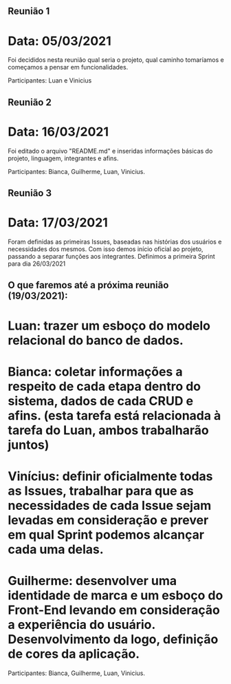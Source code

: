 
## Reunião 1

# Data: 05/03/2021
Foi decididos nesta reunião qual seria o projeto, qual caminho tomaríamos e começamos a pensar em funcionalidades.

Participantes: Luan e Vinicius

## Reunião 2

# Data: 16/03/2021
Foi editado o arquivo "README.md" e inseridas informações básicas do projeto, linguagem, integrantes e afins.

Participantes: Bianca, Guilherme, Luan, Vinicius.


## Reunião 3

# Data: 17/03/2021
Foram definidas as primeiras Issues, baseadas nas histórias dos usuários e necessidades dos mesmos. Com isso demos início oficial ao projeto, passando a separar funções aos integrantes.
Definimos a primeira Sprint para dia 26/03/2021

## O que faremos até a próxima reunião (19/03/2021):

# Luan: trazer um esboço do modelo relacional do banco de dados.
# Bianca: coletar informações a respeito de cada etapa dentro do sistema, dados de cada CRUD e afins. (esta tarefa está relacionada à tarefa do Luan, ambos trabalharão juntos)
# Vinícius: definir oficialmente todas as Issues, trabalhar para que as necessidades de cada Issue sejam levadas em consideração e prever em qual Sprint podemos alcançar cada uma delas. 
# Guilherme: desenvolver uma identidade de marca e um esboço do Front-End levando em consideração a experiência do usuário. Desenvolvimento da logo, definição de cores da aplicação. 

Participantes: Bianca, Guilherme, Luan, Vinicius.


 

